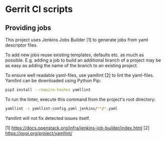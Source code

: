 # Gerrit CI scripts

## Providing jobs

This project uses Jenkins Jobs Builder [1] to generate jobs from yaml descriptor
files.

To add new jobs reuse existing templates, defaults etc. as much as possible.
E.g. adding a job to build an additional branch of a project may be as easy as
adding the name of the branch to an existing project.

To ensure well readable yaml-files, use yamllint [2] to lint the yaml-files.
Yamllint can be downloaded using Python Pip:

```sh
pip3 install --require-hashes yamllint
```

To run the linter, execute this command from the project's root directory:

```sh
yamllint -c yamllint-config.yaml jenkins/**/*.yaml
```

Yamllint will not fix detected issues itself.

[1] https://docs.openstack.org/infra/jenkins-job-builder/index.html
[2] https://pypi.org/project/yamllint/
